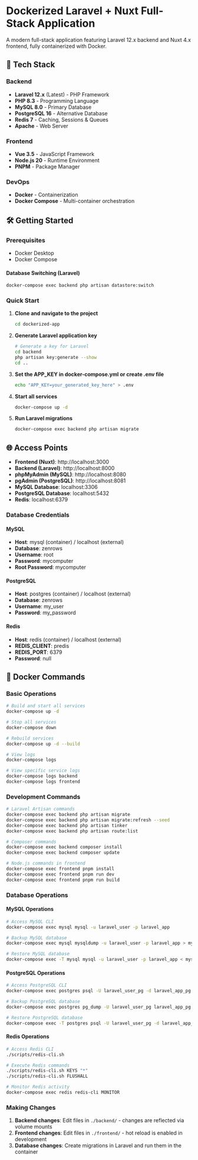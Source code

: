 # Dockerized Laravel + Nuxt Full-Stack Application

A modern full-stack application featuring Laravel 12.x backend and Nuxt 4.x frontend, fully containerized with Docker.

## 🚀 Tech Stack

### Backend
- **Laravel 12.x** (Latest) - PHP Framework
- **PHP 8.3** - Programming Language
- **MySQL 8.0** - Primary Database
- **PostgreSQL 16** - Alternative Database
- **Redis 7** - Caching, Sessions & Queues
- **Apache** - Web Server

### Frontend
- **Vue 3.5** - JavaScript Framework
- **Node.js 20** - Runtime Environment
- **PNPM** - Package Manager

### DevOps
- **Docker** - Containerization
- **Docker Compose** - Multi-container orchestration

## 🛠 Getting Started

### Prerequisites
- Docker Desktop
- Docker Compose

#### Database Switching (Laravel)
```bash
docker-compose exec backend php artisan datastore:switch 
```

### Quick Start

1. **Clone and navigate to the project**
   ```bash
   cd dockerized-app
   ```

2. **Generate Laravel application key**
   ```bash
   # Generate a key for Laravel
   cd backend
   php artisan key:generate --show
   cd ..
   ```

3. **Set the APP_KEY in docker-compose.yml or create .env file**
   ```bash
   echo "APP_KEY=your_generated_key_here" > .env
   ```

4. **Start all services**
   ```bash
   docker-compose up -d
   ```

5. **Run Laravel migrations**
   ```bash
   docker-compose exec backend php artisan migrate
   ```

## 🌐 Access Points

- **Frontend (Nuxt)**: http://localhost:3000
- **Backend (Laravel)**: http://localhost:8000
- **phpMyAdmin (MySQL)**: http://localhost:8080
- **pgAdmin (PostgreSQL)**: http://localhost:8081
- **MySQL Database**: localhost:3306
- **PostgreSQL Database**: localhost:5432
- **Redis**: localhost:6379

### Database Credentials

#### MySQL
- **Host**: mysql (container) / localhost (external)
- **Database**: zenrows
- **Username**: root
- **Password**: mycomputer
- **Root Password**: mycomputer

#### PostgreSQL
- **Host**: postgres (container) / localhost (external)
- **Database**: zenrows
- **Username**: my_user
- **Password**: my_password

#### Redis
- **Host**: redis (container) / localhost (external)
- **REDIS_CLIENT**: predis
- **REDIS_PORT**: 6379
- **Password**: null

## 🐳 Docker Commands

### Basic Operations
```bash
# Build and start all services
docker-compose up -d

# Stop all services
docker-compose down

# Rebuild services
docker-compose up -d --build

# View logs
docker-compose logs

# View specific service logs
docker-compose logs backend
docker-compose logs frontend
```

### Development Commands
```bash
# Laravel Artisan commands
docker-compose exec backend php artisan migrate
docker-compose exec backend php artisan migrate:refresh --seed
docker-compose exec backend php artisan tinker
docker-compose exec backend php artisan route:list

# Composer commands
docker-compose exec backend composer install
docker-compose exec backend composer update

# Node.js commands in frontend
docker-compose exec frontend pnpm install
docker-compose exec frontend pnpm run dev
docker-compose exec frontend pnpm run build
```

### Database Operations

#### MySQL Operations
```bash
# Access MySQL CLI
docker-compose exec mysql mysql -u laravel_user -p laravel_app

# Backup MySQL database
docker-compose exec mysql mysqldump -u laravel_user -p laravel_app > mysql_backup.sql

# Restore MySQL database
docker-compose exec -T mysql mysql -u laravel_user -p laravel_app < mysql_backup.sql
```

#### PostgreSQL Operations
```bash
# Access PostgreSQL CLI
docker-compose exec postgres psql -U laravel_user_pg -d laravel_app_pg

# Backup PostgreSQL database
docker-compose exec postgres pg_dump -U laravel_user_pg laravel_app_pg > postgres_backup.sql

# Restore PostgreSQL database
docker-compose exec -T postgres psql -U laravel_user_pg -d laravel_app_pg < postgres_backup.sql
```

#### Redis Operations
```bash
# Access Redis CLI
./scripts/redis-cli.sh

# Execute Redis commands
./scripts/redis-cli.sh KEYS "*"
./scripts/redis-cli.sh FLUSHALL

# Monitor Redis activity
docker-compose exec redis redis-cli MONITOR
```

### Making Changes
1. **Backend changes**: Edit files in `./backend/` - changes are reflected via volume mounts
2. **Frontend changes**: Edit files in `./frontend/` - hot reload is enabled in development
3. **Database changes**: Create migrations in Laravel and run them in the container